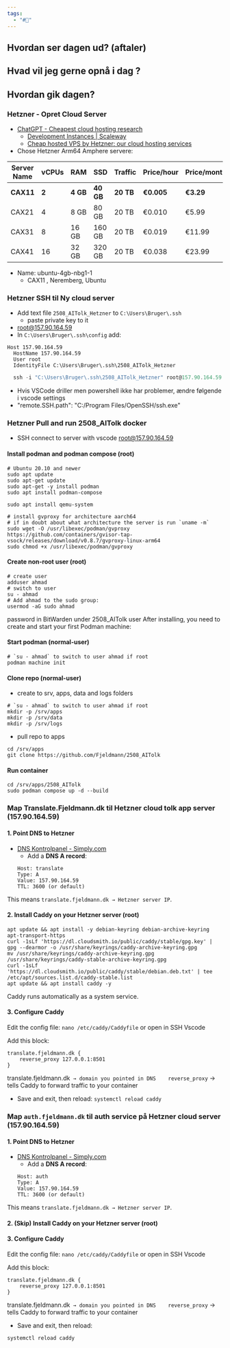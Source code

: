 ```yaml
---
tags:
  - "#📅"
---
```

## Hvordan ser dagen ud? (aftaler)


## Hvad vil jeg gerne opnå i dag ?


## Hvordan gik dagen?

### Hetzner - Opret Cloud Server
* [ChatGPT - Cheapest cloud hosting research](https://chatgpt.com/share/68b56401-3574-8007-8bbe-14e112e8b55f)
	* [Development Instances \| Scaleway](https://www.scaleway.com/en/stardust-instances/)
	* [Cheap hosted VPS by Hetzner: our cloud hosting services](https://www.hetzner.com/cloud/)
* Chose Hetzner
Arm64 Amphere servere:

| Server Name | vCPUs | RAM      | SSD       | Traffic   | Price/hour | Price/month |
| ----------- | ----- | -------- | --------- | --------- | ---------- | ----------- |
| **CAX11**   | **2** | **4 GB** | **40 GB** | **20 TB** | **€0.005** | **€3.29**   |
| CAX21       | 4     | 8 GB     | 80 GB     | 20 TB     | €0.010     | €5.99       |
| CAX31       | 8     | 16 GB    | 160 GB    | 20 TB     | €0.019     | €11.99      |
| CAX41       | 16    | 32 GB    | 320 GB    | 20 TB     | €0.038     | €23.99      |
* Name: ubuntu-4gb-nbg1-1
	* CAX11 , Neremberg, Ubuntu

### Hetzner SSH til Ny cloud server
* Add text file `2508_AITolk_Hetzner` to `C:\Users\Bruger\.ssh` 
	* paste private key to it
* root@157.90.164.59
* In `C:\Users\Bruger\.ssh\config` add:
```
Host 157.90.164.59
  HostName 157.90.164.59
  User root
  IdentityFile C:\Users\Bruger\.ssh\2508_AITolk_Hetzner
```

```powershell
  ssh -i "C:\Users\Bruger\.ssh\2508_AITolk_Hetzner" root@157.90.164.59
```
* Hvis VSCode driller men powershell ikke har problemer, ændre følgende i vscode settings
* "remote.SSH.path": "C:/Program Files/OpenSSH/ssh.exe"
###  Hetzner Pull and run 2508_AITolk docker
* SSH connect to server with vscode root@157.90.164.59
#### Install podman and podman compose  (root)
```shell
# Ubuntu 20.10 and newer  
sudo apt update
sudo apt-get update  
sudo apt-get -y install podman
sudo apt install podman-compose
```

```
sudo apt install qemu-system
```

```shell
# install gvproxy for architecture aarch64
# if in doubt about what architecture the server is run `uname -m`
sudo wget -O /usr/libexec/podman/gvproxy https://github.com/containers/gvisor-tap-vsock/releases/download/v0.8.7/gvproxy-linux-arm64
sudo chmod +x /usr/libexec/podman/gvproxy
```
#### Create non-root user (root)
```shell
# create user
adduser ahmad
# switch to user
su - ahmad
# Add ahmad to the sudo group: 
usermod -aG sudo ahmad
```
password in BitWarden under 2508_AITolk user
After installing, you need to create and start your first Podman machine:
#### Start podman (normal-user)
```
# `su - ahmad` to switch to user ahmad if root 
podman machine init
```
#### Clone repo (normal-user)
* create to srv, apps, data and logs folders
```
# `su - ahmad` to switch to user ahmad if root 
mkdir -p /srv/apps
mkdir -p /srv/data
mkdir -p /srv/logs
```
* pull repo to apps
```
cd /srv/apps
git clone https://github.com/Fjeldmann/2508_AITolk
```
#### Run container 
```
cd /srv/apps/2508_AITolk
sudo podman compose up -d --build
```
### Map Translate.Fjeldmann.dk til Hetzner cloud tolk app server (157.90.164.59) 
#### 1. Point DNS to Hetzner
* [DNS Kontrolpanel - Simply.com](https://www.simply.com/dk/controlpanel/fjeldmann.dk/dns/)
	* Add a **DNS A record**:
	```
	Host: translate 
	Type: A 
	Value: 157.90.164.59 
	TTL: 3600 (or default)
	```   
 This means `translate.fjeldmann.dk → Hetzner server IP`. 
#### 2. Install Caddy on your Hetzner server (root)
```
apt update && apt install -y debian-keyring debian-archive-keyring apt-transport-https 
curl -1sLf 'https://dl.cloudsmith.io/public/caddy/stable/gpg.key' | gpg --dearmor -o /usr/share/keyrings/caddy-archive-keyring.gpg
mv /usr/share/keyrings/caddy-archive-keyring.gpg /usr/share/keyrings/caddy-stable-archive-keyring.gpg
curl -1sLf 'https://dl.cloudsmith.io/public/caddy/stable/debian.deb.txt' | tee /etc/apt/sources.list.d/caddy-stable.list 
apt update && apt install caddy -y
```
Caddy runs automatically as a system service.

#### 3. Configure Caddy

Edit the config file: `nano /etc/caddy/Caddyfile` or open in SSH Vscode

Add this block:
```
translate.fjeldmann.dk {
    reverse_proxy 127.0.0.1:8501
}
```

translate.fjeldmann.dk` → domain you pointed in DNS   
reverse_proxy` → tells Caddy to forward traffic to your container
 * Save and exit, then reload:
`systemctl reload caddy`

### Map `auth.fjeldmann.dk` til  auth service på Hetzner cloud  server (157.90.164.59) 
#### 1. Point DNS to Hetzner
* [DNS Kontrolpanel - Simply.com](https://www.simply.com/dk/controlpanel/fjeldmann.dk/dns/)
	* Add a **DNS A record**:
	```
	Host: auth 
	Type: A 
	Value: 157.90.164.59 
	TTL: 3600 (or default)
	```   
 This means `translate.fjeldmann.dk → Hetzner server IP`. 
#### 2. (Skip) Install Caddy on your Hetzner server (root)

#### 3. Configure Caddy

Edit the config file: `nano /etc/caddy/Caddyfile` or open in SSH Vscode

Add this block:
```
translate.fjeldmann.dk {
    reverse_proxy 127.0.0.1:8501
}
```

translate.fjeldmann.dk` → domain you pointed in DNS   
reverse_proxy` → tells Caddy to forward traffic to your container

 * Save and exit, then reload:
``` 
systemctl reload caddy
```

